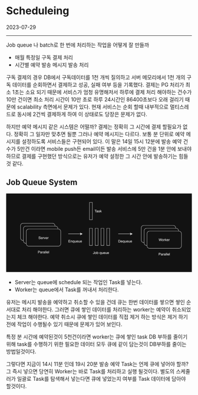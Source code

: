 # Scheduleing

2023-07-29

---

Job queue 나 batch로 한 번에 처리하는 작업을 어떻게 잘 만들까

- 매월 특정일 구독 결제 처리
- 시간별 예약 발송 메시지 발송 처리

구독 결제의 경우 DB에서 구독데이터를 1천 개씩 질의하고 서버 메모리에서 1천 개의 구독 데이터를 순회하면서 결제하고 성공, 실패 여부 등을 기록했다. 결제는 PG 처리가 최소 1초는 소요 되기 때문에 서비스가 엄청 유명해저서 하루에 결제 처리 해야하는 건수가 10만 건이면 최소 처리 시간이 10만 초로 하루 24시간인 86400초보다 오래 걸리기 때문에 scalability 측면에서 문제가 있다. 현재 서비스는 순회 할때 내부적으로 멀티스레드로 동시에 2건씩 결제하게 하여 이 상태로도 당장은 문제가 없다.

하지만 예약 메시지 같은 시스템은 어떨까? 결제는 정확히 그 시간에 결제 할필요가 없다. 정확히 그 일자만 맞추면 될뿐 그러나 예약 메시지는 다르다. 보통 분 단위로 예약 메시지를 설정하도록 서비스들은 구현되어 있다. 이 말은 14일 15시 12분에 발송 예약 건수가 5만건 이라면 mobile push든 email이든 발송 서비스에 5만 건을 1분 안에 보내야 하므로 결제를 구현했던 방식으로는 유저가 예약 설정한 그 시간 안에 발송하기는 힘들 것 같다.

## Job Queue System

![Job queue](i/1.png "job queue")

- Server는 queue에 schedule 되는 작업인 Task를 넣는다.
- Worker는 queue에서 Task를 꺼내서 처리한다.

유저는 메시지 발송을 예약하고 취소할 수 있을 건데 큐는 한번 데이터를 쌓으면 쌓인 순서대로 처리 해야한다. 그러면 큐에 쌓인 데이터를 처리하는 worker는 예약이 취소되었는지 체크 해야한다. 예약 취소시 큐에 쌓인 데이터를 직접 제거 하는 방식은 제거 하기 전에 작업이 수행될수 있기 때문에 문제가 있어 보인다.

특정 분 시간에 예약된것이 5천건이라면 worker는 큐에 쌓인 task DB 부하를 줄이기 위해 task를 수행하기 위한 필요한 데이터 모두 큐에 같이 담는것이 DB부하를 줄이는 방법일것이다.

그렇다면 지금이 14시 11분 인데 19시 20분 발송 예약 Task는 언제 큐에 넣어야 할까? 그 즉시 넣으면 당연히 Worker는 바로 Task를 처리하고 실행 될것이다. 별도의 스케줄러가 일괄로 Task를 탐색해서 넣는다면 큐에 넣었는지 여부를 Task 데이터에 담아야 할것이다.